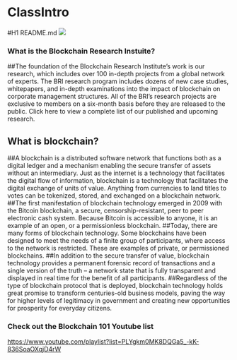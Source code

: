 # ClassIntro
#H1 README.md
![](https://www.google.com/imgres?imgurl=https%3A%2F%2Fres-4.cloudinary.com%2Fcrunchbase-production%2Fimage%2Fupload%2Fc_lpad%2Ch_256%2Cw_256%2Cf_auto%2Cq_auto%3Aeco%2Fbt3f4mznhsssij7xjhmc&imgrefurl=https%3A%2F%2Fwww.crunchbase.com%2Forganization%2Fblockchain-research-institute&tbnid=FaqVhoY9VlhRSM&vet=12ahUKEwjq19Oej5TtAhUCD98KHTx0CPIQMygBegUIARCKAQ..i&docid=RA0xBzRQxJCEyM&w=256&h=256&q=blockchain%20research%20institute&ved=2ahUKEwjq19Oej5TtAhUCD98KHTx0CPIQMygBegUIARCKAQ)
### What is the Blockchain Research Instuite? 
##The foundation of the Blockchain Research Institute’s work is our research, which includes over 100 in-depth projects from a global network of experts. The BRI research program includes dozens of new case studies, whitepapers, and in-depth examinations into the impact of blockchain on corporate management structures. All of the BRI’s research projects are exclusive to members on a six-month basis before they are released to the public. Click here to view a complete list of our published and upcoming research.
## What is blockchain?
##A blockchain is a distributed software network that functions both as a digital ledger and a mechanism enabling the secure transfer of assets without an intermediary. Just as the internet is a technology that facilitates the digital flow of information, blockchain is a technology that facilitates the digital exchange of units of value. Anything from currencies to land titles to votes can be tokenized, stored, and exchanged on a blockchain network.
##The first manifestation of blockchain technology emerged in 2009 with the Bitcoin blockchain, a secure, censorship-resistant, peer to peer electronic cash system. Because Bitcoin is accessible to anyone, it is an example of an open, or a permissionless blockchain.
##Today, there are many forms of blockchain technology. Some blockchains have been designed to meet the needs of a finite group of participants, where access to the network is restricted. These are examples of private, or permissioned blockchains.
##In addition to the secure transfer of value, blockchain technology provides a permanent forensic record of transactions and a single version of the truth – a network state that is fully transparent and displayed in real time for the benefit of all participants.
##Regardless of the type of blockchain protocol that is deployed, blockchain technology holds great promise to transform centuries-old business models, paving the way for higher levels of legitimacy in government and creating new opportunities for prosperity for everyday citizens.
### Check out the Blockchain 101 Youtube list
https://www.youtube.com/playlist?list=PLYgkm0MK8DQGa5_-kK-836SoaOXqjD4rW